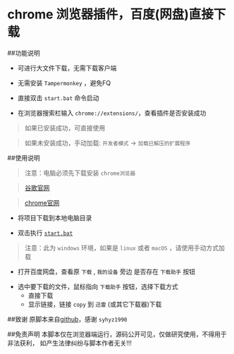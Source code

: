 # chrome 浏览器插件，百度(网盘)直接下载

##功能说明
+ 可进行大文件下载，无需下载客户端
- 无需安装 `Tampermonkey` ，避免FQ
* 直接双击 `start.bat` 命令启动
- 在浏览器搜索栏输入 ``chrome://extensions/``，查看插件是否安装成功
> 如果已安装成功，可直接使用

> 如果未安装成功，手动加载:  `开发者模式` -> `加载已解压的扩展程序`

##使用说明 
> 注意：电脑必须先下载安装 `chrome浏览器`

> [谷歌官网](https://www.google.com/chrome/)   
  
> [chrome官网](https://chrome.en.softonic.com/)

- 将项目下载到本地电脑目录
+ 双击执行 [`start.bat`](start.bat)
> 注意：此为 `windows` 环境，如果是 `linux` 或者 `macOS` ，请使用手动方式加载
* 打开百度网盘，查看原 `下载` , `我的设备` 旁边 是否存在 `下载助手` 按钮
- 选中要下载的文件，鼠标指向 `下载助手` 按钮，选择下载方式
    * 直接下载
    + 显示链接，链接 `copy` 到 `迅雷` (或其它下载器)下载

##致谢
原脚本来自[github](https://github.com/syhyz1990/baiduyun/blob/master/baiduyun.user.js)，感谢 `syhyz1990` 

##免责声明
本脚本仅在浏览器端运行，源码公开可见，仅做研究使用，不得用于非法获利， 如产生法律纠纷与脚本作者无关!!!